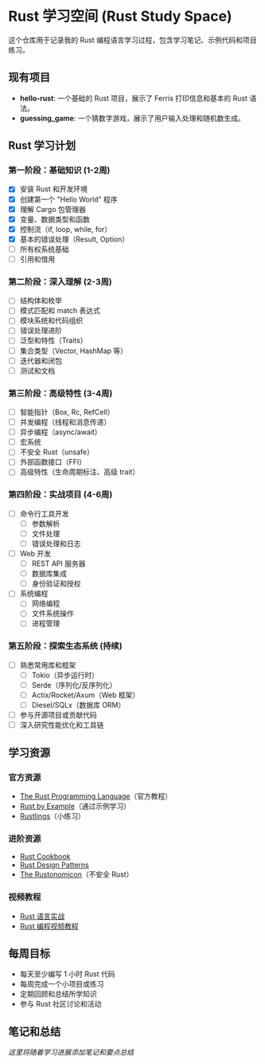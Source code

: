 # Rust 学习空间 (Rust Study Space)

这个仓库用于记录我的 Rust 编程语言学习过程，包含学习笔记、示例代码和项目练习。

## 现有项目

- **hello-rust**: 一个基础的 Rust 项目，展示了 Ferris 打印信息和基本的 Rust 语法。
- **guessing_game**: 一个猜数字游戏，展示了用户输入处理和随机数生成。

## Rust 学习计划

### 第一阶段：基础知识 (1-2周)

- [x] 安装 Rust 和开发环境
- [x] 创建第一个 "Hello World" 程序
- [x] 理解 Cargo 包管理器
- [x] 变量、数据类型和函数
- [x] 控制流（if, loop, while, for）
- [x] 基本的错误处理（Result, Option）
- [ ] 所有权系统基础
- [ ] 引用和借用

### 第二阶段：深入理解 (2-3周)

- [ ] 结构体和枚举
- [ ] 模式匹配和 match 表达式
- [ ] 模块系统和代码组织
- [ ] 错误处理进阶
- [ ] 泛型和特性（Traits）
- [ ] 集合类型（Vector, HashMap 等）
- [ ] 迭代器和闭包
- [ ] 测试和文档

### 第三阶段：高级特性 (3-4周)

- [ ] 智能指针（Box, Rc, RefCell）
- [ ] 并发编程（线程和消息传递）
- [ ] 异步编程（async/await）
- [ ] 宏系统
- [ ] 不安全 Rust（unsafe）
- [ ] 外部函数接口（FFI）
- [ ] 高级特性（生命周期标注、高级 trait）

### 第四阶段：实战项目 (4-6周)

- [ ] 命令行工具开发
  - [ ] 参数解析
  - [ ] 文件处理
  - [ ] 错误处理和日志
- [ ] Web 开发
  - [ ] REST API 服务器
  - [ ] 数据库集成
  - [ ] 身份验证和授权
- [ ] 系统编程
  - [ ] 网络编程
  - [ ] 文件系统操作
  - [ ] 进程管理

### 第五阶段：探索生态系统 (持续)

- [ ] 熟悉常用库和框架
  - [ ] Tokio（异步运行时）
  - [ ] Serde（序列化/反序列化）
  - [ ] Actix/Rocket/Axum（Web 框架）
  - [ ] Diesel/SQLx（数据库 ORM）
- [ ] 参与开源项目或贡献代码
- [ ] 深入研究性能优化和工具链

## 学习资源

### 官方资源
- [The Rust Programming Language](https://doc.rust-lang.org/book/)（官方教程）
- [Rust by Example](https://doc.rust-lang.org/rust-by-example/)（通过示例学习）
- [Rustlings](https://github.com/rust-lang/rustlings)（小练习）

### 进阶资源
- [Rust Cookbook](https://rust-lang-nursery.github.io/rust-cookbook/)
- [Rust Design Patterns](https://rust-unofficial.github.io/patterns/)
- [The Rustonomicon](https://doc.rust-lang.org/nomicon/)（不安全 Rust）

### 视频教程
- [Rust 语言实战](https://time.geekbang.org/course/intro/100060601)
- [Rust 编程视频教程](https://www.bilibili.com/video/BV1hp4y1k7SV)

## 每周目标

- 每天至少编写 1 小时 Rust 代码
- 每周完成一个小项目或练习
- 定期回顾和总结所学知识
- 参与 Rust 社区讨论和活动

## 笔记和总结

*这里将随着学习进展添加笔记和要点总结*

